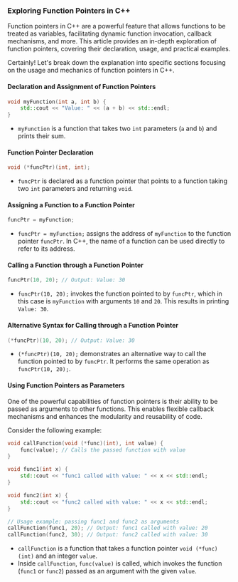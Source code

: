 ### Exploring Function Pointers in C++

Function pointers in C++ are a powerful feature that allows functions to be treated as variables, facilitating dynamic function invocation, callback mechanisms, and more. This article provides an in-depth exploration of function pointers, covering their declaration, usage, and practical examples.

Certainly! Let's break down the explanation into specific sections focusing on the usage and mechanics of function pointers in C++.

#### Declaration and Assignment of Function Pointers

```cpp
void myFunction(int a, int b) {
    std::cout << "Value: " << (a + b) << std::endl;
}
```

- `myFunction` is a function that takes two `int` parameters (`a` and `b`) and prints their sum.

#### Function Pointer Declaration

```cpp
void (*funcPtr)(int, int);
```

- `funcPtr` is declared as a function pointer that points to a function taking two `int` parameters and returning `void`.

#### Assigning a Function to a Function Pointer

```cpp
funcPtr = myFunction;
```

- `funcPtr = myFunction;` assigns the address of `myFunction` to the function pointer `funcPtr`. In C++, the name of a function can be used directly to refer to its address.

#### Calling a Function through a Function Pointer

```cpp
funcPtr(10, 20); // Output: Value: 30
```

- `funcPtr(10, 20);` invokes the function pointed to by `funcPtr`, which in this case is `myFunction` with arguments `10` and `20`. This results in printing `Value: 30`.

#### Alternative Syntax for Calling through a Function Pointer

```cpp
(*funcPtr)(10, 20); // Output: Value: 30
```

- `(*funcPtr)(10, 20);` demonstrates an alternative way to call the function pointed to by `funcPtr`. It performs the same operation as `funcPtr(10, 20);`.

#### Using Function Pointers as Parameters

One of the powerful capabilities of function pointers is their ability to be passed as arguments to other functions. This enables flexible callback mechanisms and enhances the modularity and reusability of code.

Consider the following example:

```cpp
void callFunction(void (*func)(int), int value) {
    func(value); // Calls the passed function with value
}

void func1(int x) {
    std::cout << "func1 called with value: " << x << std::endl;
}

void func2(int x) {
    std::cout << "func2 called with value: " << x << std::endl;
}

// Usage example: passing func1 and func2 as arguments
callFunction(func1, 20); // Output: func1 called with value: 20
callFunction(func2, 30); // Output: func2 called with value: 30
```

- `callFunction` is a function that takes a function pointer `void (*func)(int)` and an integer `value`.
- Inside `callFunction`, `func(value)` is called, which invokes the function (`func1` or `func2`) passed as an argument with the given `value`.
